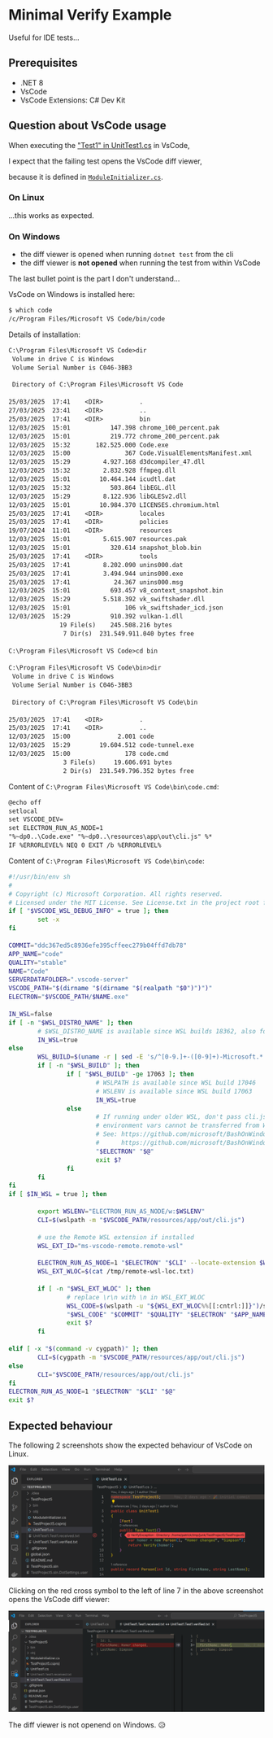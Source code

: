 # Minimal Verify Example

Useful for IDE tests...

## Prerequisites

- .NET 8
- VsCode
- VsCode Extensions: C# Dev Kit

## Question about VsCode usage

When executing the ["Test1" in UnitTest1.cs](./TestProject5/UnitTest1.cs) in VsCode,

I expect that the failing test opens the VsCode diff viewer,

because it is defined in [`ModuleInitializer.cs`](./TestProject5/ModuleInitializer.cs).

### On Linux

...this works as expected.

### On Windows

- the diff viewer is opened when running `dotnet test` from the cli
- the diff viewer is **not opened** when running the test from within VsCode

The last bullet point is the part I don't understand...

VsCode on Windows is installed here:

```sh
$ which code
/c/Program Files/Microsoft VS Code/bin/code
```

Details of installation:

```txt
C:\Program Files\Microsoft VS Code>dir
 Volume in drive C is Windows
 Volume Serial Number is C046-3BB3

 Directory of C:\Program Files\Microsoft VS Code

25/03/2025  17:41    <DIR>          .
27/03/2025  23:41    <DIR>          ..
25/03/2025  17:41    <DIR>          bin
12/03/2025  15:01           147.398 chrome_100_percent.pak
12/03/2025  15:01           219.772 chrome_200_percent.pak
12/03/2025  15:32       182.525.000 Code.exe
12/03/2025  15:00               367 Code.VisualElementsManifest.xml
12/03/2025  15:29         4.927.168 d3dcompiler_47.dll
12/03/2025  15:32         2.832.928 ffmpeg.dll
12/03/2025  15:01        10.464.144 icudtl.dat
12/03/2025  15:32           503.864 libEGL.dll
12/03/2025  15:29         8.122.936 libGLESv2.dll
12/03/2025  15:01        10.984.370 LICENSES.chromium.html
25/03/2025  17:41    <DIR>          locales
25/03/2025  17:41    <DIR>          policies
19/07/2024  11:01    <DIR>          resources
12/03/2025  15:01         5.615.907 resources.pak
12/03/2025  15:01           320.614 snapshot_blob.bin
25/03/2025  17:41    <DIR>          tools
25/03/2025  17:41         8.202.090 unins000.dat
25/03/2025  17:41         3.494.944 unins000.exe
25/03/2025  17:41            24.367 unins000.msg
12/03/2025  15:01           693.457 v8_context_snapshot.bin
12/03/2025  15:29         5.518.392 vk_swiftshader.dll
12/03/2025  15:01               106 vk_swiftshader_icd.json
12/03/2025  15:29           910.392 vulkan-1.dll
              19 File(s)    245.508.216 bytes
               7 Dir(s)  231.549.911.040 bytes free

C:\Program Files\Microsoft VS Code>cd bin

C:\Program Files\Microsoft VS Code\bin>dir
 Volume in drive C is Windows
 Volume Serial Number is C046-3BB3

 Directory of C:\Program Files\Microsoft VS Code\bin

25/03/2025  17:41    <DIR>          .
25/03/2025  17:41    <DIR>          ..
12/03/2025  15:00             2.001 code
12/03/2025  15:29        19.604.512 code-tunnel.exe
12/03/2025  15:00               178 code.cmd
               3 File(s)     19.606.691 bytes
               2 Dir(s)  231.549.796.352 bytes free
```

Content of `C:\Program Files\Microsoft VS Code\bin\code.cmd`:

```txt
@echo off
setlocal
set VSCODE_DEV=
set ELECTRON_RUN_AS_NODE=1
"%~dp0..\Code.exe" "%~dp0..\resources\app\out\cli.js" %*
IF %ERRORLEVEL% NEQ 0 EXIT /b %ERRORLEVEL%
```

Content of `C:\Program Files\Microsoft VS Code\bin\code`:

```sh
#!/usr/bin/env sh
#
# Copyright (c) Microsoft Corporation. All rights reserved.
# Licensed under the MIT License. See License.txt in the project root for license information.
if [ "$VSCODE_WSL_DEBUG_INFO" = true ]; then
        set -x
fi

COMMIT="ddc367ed5c8936efe395cffeec279b04ffd7db78"
APP_NAME="code"
QUALITY="stable"
NAME="Code"
SERVERDATAFOLDER=".vscode-server"
VSCODE_PATH="$(dirname "$(dirname "$(realpath "$0")")")"
ELECTRON="$VSCODE_PATH/$NAME.exe"

IN_WSL=false
if [ -n "$WSL_DISTRO_NAME" ]; then
        # $WSL_DISTRO_NAME is available since WSL builds 18362, also for WSL2
        IN_WSL=true
else
        WSL_BUILD=$(uname -r | sed -E 's/^[0-9.]+-([0-9]+)-Microsoft.*|.*/\1/')
        if [ -n "$WSL_BUILD" ]; then
                if [ "$WSL_BUILD" -ge 17063 ]; then
                        # WSLPATH is available since WSL build 17046
                        # WSLENV is available since WSL build 17063
                        IN_WSL=true
                else
                        # If running under older WSL, don't pass cli.js to Electron as
                        # environment vars cannot be transferred from WSL to Windows
                        # See: https://github.com/microsoft/BashOnWindows/issues/1363
                        #      https://github.com/microsoft/BashOnWindows/issues/1494
                        "$ELECTRON" "$@"
                        exit $?
                fi
        fi
fi
if [ $IN_WSL = true ]; then

        export WSLENV="ELECTRON_RUN_AS_NODE/w:$WSLENV"
        CLI=$(wslpath -m "$VSCODE_PATH/resources/app/out/cli.js")

        # use the Remote WSL extension if installed
        WSL_EXT_ID="ms-vscode-remote.remote-wsl"

        ELECTRON_RUN_AS_NODE=1 "$ELECTRON" "$CLI" --locate-extension $WSL_EXT_ID >/tmp/remote-wsl-loc.txt 2>/dev/null </dev/null
        WSL_EXT_WLOC=$(cat /tmp/remote-wsl-loc.txt)

        if [ -n "$WSL_EXT_WLOC" ]; then
                # replace \r\n with \n in WSL_EXT_WLOC
                WSL_CODE=$(wslpath -u "${WSL_EXT_WLOC%%[[:cntrl:]]}")/scripts/wslCode.sh
                "$WSL_CODE" "$COMMIT" "$QUALITY" "$ELECTRON" "$APP_NAME" "$SERVERDATAFOLDER" "$@"
                exit $?
        fi

elif [ -x "$(command -v cygpath)" ]; then
        CLI=$(cygpath -m "$VSCODE_PATH/resources/app/out/cli.js")
else
        CLI="$VSCODE_PATH/resources/app/out/cli.js"
fi
ELECTRON_RUN_AS_NODE=1 "$ELECTRON" "$CLI" "$@"
exit $?
```

## Expected behaviour

The following 2 screenshots show the expected behaviour of VsCode on Linux.

![screenshot of test](./documentation/screenshot-test.png)

Clicking on the red cross symbol to the left of line 7 in the above screenshot opens the VsCode diff viewer:

![screenshot of diff](./documentation/screenshot-diff.png)

The diff viewer is not openend on Windows. 😥
